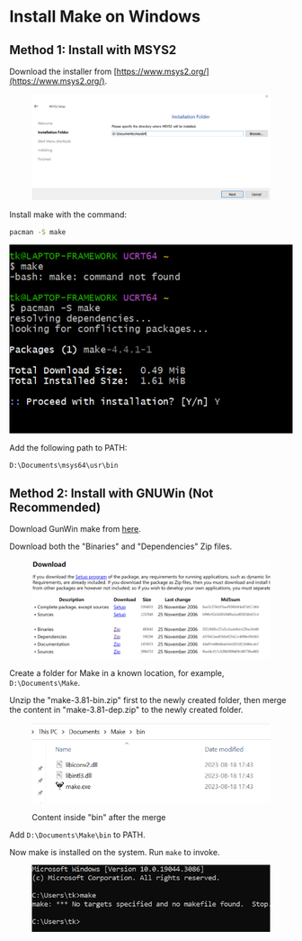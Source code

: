 # Install Make on Windows

## Method 1: Install with MSYS2

Download the installer from [https://www.msys2.org/](https://www.msys2.org/).

<figure><img src="../../.gitbook/assets/image.png" alt=""><figcaption></figcaption></figure>

Install make with the command:

```bash
pacman -S make
```

![](<../../.gitbook/assets/image (1).png>)



Add the following path to PATH:

```bash
D:\Documents\msys64\usr\bin
```



## Method 2: Install with GNUWin (Not Recommended)

Download GunWin make from [here](https://gnuwin32.sourceforge.net/packages/make.htm).

Download both the "Binaries" and "Dependencies" Zip files.

<figure><img src="../../.gitbook/assets/image (2).png" alt=""><figcaption></figcaption></figure>

Create a folder for Make in a known location, for example, `D:\Documents\Make`.&#x20;

Unzip the "make-3.81-bin.zip" first to the newly created folder, then merge the content in "make-3.81-dep.zip" to the newly created folder.

<figure><img src="../../.gitbook/assets/image (1) (1).png" alt=""><figcaption><p>Content inside "bin" after the merge</p></figcaption></figure>

Add `D:\Documents\Make\bin` to PATH.



Now make is installed on the system. Run `make` to invoke.

<figure><img src="../../.gitbook/assets/image (2) (1).png" alt=""><figcaption></figcaption></figure>



